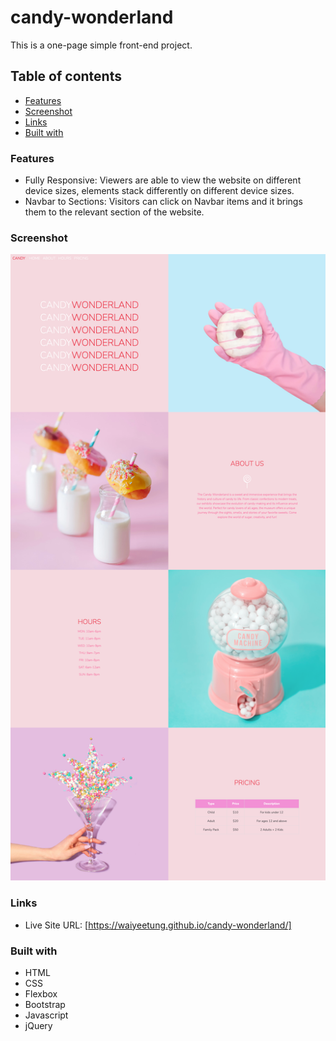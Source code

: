 # candy-wonderland

This is a one-page simple front-end project. 

## Table of contents

  - [Features](#features)
  - [Screenshot](#screenshot)
  - [Links](#links)
  - [Built with](#built-with)

### Features

- Fully Responsive: Viewers are able to view the website on different device sizes, elements stack differently on different device sizes. 
- Navbar to Sections: Visitors can click on Navbar items and it brings them to the relevant section of the website. 

### Screenshot

![](candy-wonderland.png)


### Links

- Live Site URL: [https://waiyeetung.github.io/candy-wonderland/]

### Built with

- HTML
- CSS
- Flexbox
- Bootstrap
- Javascript
- jQuery
